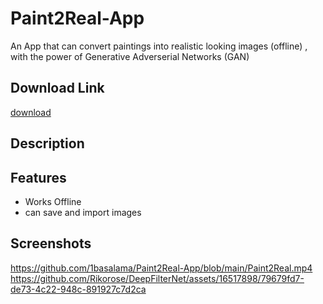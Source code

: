 # Paint2Real-App
An App that can convert paintings into realistic looking images (offline) , with the power of Generative Adverserial Networks (GAN)
## Download Link
[download](https://t.me/AB_Apps/8/15)
## Description


## Features
- Works Offline
- can save and import images

## Screenshots

https://github.com/1basalama/Paint2Real-App/blob/main/Paint2Real.mp4
https://github.com/Rikorose/DeepFilterNet/assets/16517898/79679fd7-de73-4c22-948c-891927c7d2ca
